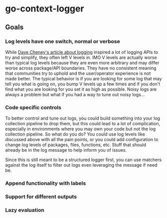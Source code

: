 # go-context-logger

## Goals

### Log levels have one switch, normal or verbose

While [Dave Cheney's article about logging](https://dave.cheney.net/2015/11/05/lets-talk-about-logging) inspired a lot of logging APIs to try and simplify, they often left V levels in. IMO V levels are actually worse than typical log levels because they are even more arbitrary and may differ worse across package/API boundaries. They have no consistent meaning that communities try to uphold and the user/operator experience is not made better. The typical behavior is if you are looking for some log that may tell you what is going on, you bump V levels up a few times and if you don't find what you are looking for you set it as high as possible. Noisy logs are always a problem but what if you had a way to tune out noisy logs...

### Code specific controls

To better control and tune out logs, you could build something into your log collection pipeline to drop them, but this could lead to a lot of complication, especially in environments where you may own your code but not the log collection pipeline. So what do you do? You could use log levels like discussed above with all the pain points, or you could add configuration to change log levels of packages, files, functions, etc. Stuff that should already be in the log message to help inform you of issues.

Since this is still meant to be a structured logger first, you can use matchers against the log itself to filter out logs even leveraging the message if need be.

### Append functionality with labels

### Support for different outputs

### Lazy evaluation
